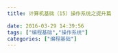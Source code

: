 ```yaml
---
title: 计算机基础（15）操作系统之提升篇

date: 2016-03-29 14:39:56
tags: ["编程基础","操作系统"]
categories: ["编程基础"]
---
```



